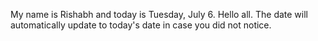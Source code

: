 My name is Rishabh and today is Tuesday, July 6. Hello all. The date will automatically update to today's date in case you did not notice.
